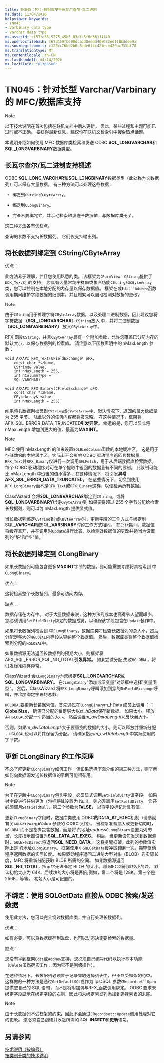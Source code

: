 ```yaml
---
title: TN045：MFC-数据库支持长瓦尔查尔-瓦二进制
ms.date: 11/04/2016
helpviewer_keywords:
- TN045
- Varbinary data type
- Varchar data type
ms.assetid: cf572c35-5275-45b5-83df-5f0e36114f40
ms.openlocfilehash: f67d159fb600dcacd8eedd40e672edf18bddee9a
ms.sourcegitcommit: c123cc76bb2b6c5cde6f4c425ece420ac733bf70
ms.translationtype: MT
ms.contentlocale: zh-CN
ms.lasthandoff: 04/14/2020
ms.locfileid: "81365506"
---
```

# <a name="tn045-mfcdatabase-support-for-long-varcharvarbinary"></a>TN045：针对长型 Varchar/Varbinary 的 MFC/数据库支持

> [!NOTE]
> 以下技术说明在首次包括在联机文档中后未更新。 因此，某些过程和主题可能已过时或不正确。 要获得最新信息，建议你在联机文档索引中搜索热点话题。

本说明介绍如何使用 MFC 数据库类检索和发送 ODBC **SQL_LONGVARCHAR**和**SQL_LONGVARBINARY**数据类型。

## <a name="overview-of-long-varcharvarbinary-support"></a>长瓦尔查尔/瓦二进制支持概述

ODBC **SQL_LONG_VARCHAR**和**SQL_LONGBINARY**数据类型（此处称为长数据列）可以保存大量数据。 有三种方法可以处理这些数据：

- 绑定到`CString`/`CByteArray`。

- 绑定到`CLongBinary`。

- 完全不要绑定它，并手动检索和发送长数据值，与数据库类无关。

这三种方法各有优缺点。

查询的参数不支持长数据列。 它们仅支持输出列。

## <a name="binding-a-long-data-column-to-a-cstringcbytearray"></a>将长数据列绑定到 CString/CByteArray

优点：

此方法易于理解，并且您使用熟悉的类。 该框架为`CFormView``CString`提供了`DDX_Text`对 的支持。 您具有大量常规字符串或集合功能`CString`和`CByteArray`类，您可以控制在本地分配的内存量以保存数据值。 框架在或`Edit``AddNew`函数调用期间维护字段数据的旧副本，并且框架可以自动检测对数据的更改。

> [!NOTE]
> 由于`CString`用于处理字符`CByteArray`数据，以及处理二进制数据，因此建议您将字符数据 **（SQL_LONGVARCHAR**）`CString`放入 中，并将二进制数据 **（SQL_LONGVARBINARY）** 放入`CByteArray`中。

RFX 函数`CString`，并且`CByteArray`具有一个附加参数，允许您覆盖已分配内存的默认大小，以保存数据列的检索值。 请注意以下函数声明中的 nMaxLength 参数：

```
void AFXAPI RFX_Text(CFieldExchange* pFX,
    const char *szName,
    CString& value,
    int nMaxLength = 255,
    int nColumnType =
    SQL_VARCHAR);

void AFXAPI RFX_Binary(CFieldExchange* pFX,
    const char *szName,
    CByteArray& value,
    int nMaxLength = 255);
```

如果将长数据列检索到`CString`或`CByteArray`中，默认情况下，返回的最大数据量为 255 字节。 除此以外的任何内容都将被忽略。 在这种情况下，框架将AFX_SQL_ERROR_DATA_TRUNCATED**引发异常。** 幸运的是，您可以显式将 nMaxLength 增加到更大的值，最高为**MAXINT**。

> [!NOTE]
> MFC 使用 nMaxLength 的值来设置`SQLBindColumn`函数的本地缓冲区。 这是用于存储数据的本地缓冲区，实际上不会影响 ODBC 驱动程序返回的数据量。 `RFX_Text`并`RFX_Binary`仅进行一次调用`SQLFetch`，用于从后端数据库检索数据。 每个 ODBC 驱动程序对可在单个提取中返回的数据量有不同的限制。 此限制可能比 nMaxLength 中设置的值小得多，在这种情况下，将引发**异常AFX_SQL_ERROR_DATA_TRUNCATED。** 在这些情况下，切换到使用`RFX_LongBinary`而不是`RFX_Text`或`RFX_Binary`这样，以便检索所有数据。

ClassWizard 会将**SQL_LONGVARCHAR**绑定到`CString`，或将**SQL_LONGVARBINARY**绑定`CByteArray`到 如果要将超过 255 个字节分配给检索长数据列，则可以为 nMaxLength 提供显式值。

当长数据列绑定`CString`到 或`CByteArray`时，更新字段的工作方式与绑定到SQL_**VARCHAR**或SQL_**VARBINARY**时的工作方式相同。 在`Edit`期间，数据值将缓存离开，并在调用时`Update`进行比较，以检测对数据值的更改并适当地设置列的"脏"和"空"值。

## <a name="binding-a-long-data-column-to-a-clongbinary"></a>将长数据列绑定到 CLongBinary

如果长数据列可能包含更多**MAXINT**字节的数据，则可能需要考虑将其检索到 中`CLongBinary`。

优点：

这将检索整个长数据列，最多可访问内存。

缺点：

数据存储在内存中。 对于大量数据来说，这种方法的成本也高得令人望而却步。 您必须调用`SetFieldDirty`绑定的数据成员，以确保该字段包含在`Update`操作中。

如果将长数据列检索到 中`CLongBinary`，数据库类将检查长数据列的总大小，然后分配足够大的`HGLOBAL`内存段以容纳整个数据值。 然后，数据库类将整个数据值检索到分配的`HGLOBAL`中。

如果数据源无法返回长数据列的预期大小，则框架将AFX_SQL_ERROR_SQL_NO_TOTAL**引发异常。** 如果尝试分配 失败`HGLOBAL`，将引发标准内存异常。

ClassWizard 会`CLongBinary`为您绑定**SQL_LONGVARCHAR**或**SQL_LONGVARBINARY。** 在`CLongBinary`"添加成员变量"对话框中选择"变量类型"。 然后，ClassWizard 将`RFX_LongBinary`呼叫添加到您的`DoFieldExchange`呼叫，并增加绑定字段的总数。

`HGLOBAL`要更新长数据列值，首先通过在`CLongBinary`m_hData 成员上调用 **：： GlobalSize，** 确保已分配的值足够大以*m_hData*保存新数据。 如果太小，释放 并`HGLOBAL`分配一个适当的大小。 然后设置*m_dwDataLength*以反映新大小。

否则，如果*m_dwDataLength*大于要替换的数据的大小，则可以释放并重新分配 ，`HGLOBAL`也可以将其保留为分配。 请确保指示*m_dwDataLength*中实际使用的字节数。

## <a name="how-updating-a-clongbinary-works"></a>更新 CLongBinary 的工作原理

不必了解更新`CLongBinary`如何工作，但如果选择下面介绍的第三种方法，则了解如何向数据源发送长数据值的示例可能很有用。

> [!NOTE]
> 为了在更新中`CLongBinary`包含字段，必须显式调用`SetFieldDirty`该字段。 如果对字段进行任何更改（包括将其设置为 Null），则必须调用`SetFieldDirty`。 您还必须调用`SetFieldNull`，第二个参数为**FALSE，** 以将字段标记为具有值。

更新`CLongBinary`字段时，数据库类使用 ODBC**的DATA_AT_EXEC**机制（请参阅有关`SQLSetPos`rgbValue 参数的 ODBC 文档）。 当框架准备插入或更新语句时，`HGLOBAL`而不是指向包含数据，而是将 的地址*address*`CLongBinary`设置为列*的值*，长度指示器设置为**SQL_DATA_AT_EXEC**。 稍后，当更新语句发送到数据源时，`SQLExecDirect`将返回**SQL_NEED_DATA**。 这将提醒框架，此列的参数值实际上是 的地址`CLongBinary`。 框架使用小`SQLGetData`缓冲区调用一次，期望驱动程序返回数据的实际长度。 如果驱动程序返回二进制大型对象（BLOB）的实际长度，MFC 将重新分配获取 BLOB 所需的空间。 如果数据源返回**SQL_NO_TOTAL**，指示它无法确定 BLOB 的大小，则 MFC 将创建较小的块。 默认初始大小为 64K，后续块的大小将是两倍;例如，第二个将是 128K，第三个是 256K，等等。 初始大小是可配置的。

## <a name="not-binding-retrievingsending-data-directly-from-odbc-with-sqlgetdata"></a>不绑定：使用 SQLGetData 直接从 ODBC 检索/发送数据

使用此方法，您可以完全绕过数据库类，并自行处理长数据列。

优点：

如有必要，可以将数据缓存到磁盘，也可以动态决定要检索的数据量。

缺点：

您没有得到框架`Edit`或`AddNew`支持，您必须自己编写代码以执行基本功能（`Delete`虽然确实工作，因为它不是列级操作）。

在这种情况下，长数据列必须位于记录集的选择列表中，但不应受框架的约束。 这样做的一种方法是通过`GetDefaultSQL`或作为 lpszSQL 参数`CRecordset``Open`提供您自己的 SQL 语句，而不是将附加列与RFX_函数调用绑定。 ODBC 要求未绑定字段显示在绑定字段的右侧，因此将未绑定列或列添加到选择列表的末尾。

> [!NOTE]
> 由于长数据列不受框架的约束，因此不会通过`CRecordset::Update`调用处理对它的更改。 您必须自己创建并发送所需的 SQL **INSERT**和**更新**语句。

## <a name="see-also"></a>另请参阅

[技术说明（按编号）](../mfc/technical-notes-by-number.md)<br/>
[按类别分类的技术说明](../mfc/technical-notes-by-category.md)
